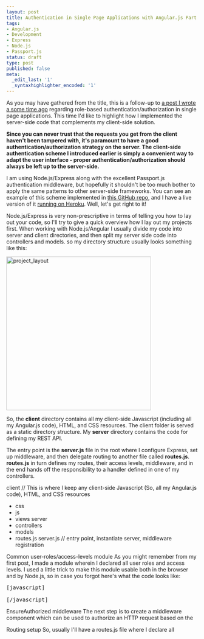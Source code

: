 ```yaml
---
layout: post
title: Authentication in Single Page Applications with Angular.js Part 2
tags:
- Angular.js
- Development
- Express
- Node.js
- Passport.js
status: draft
type: post
published: false
meta:
  _edit_last: '1'
  _syntaxhighlighter_encoded: '1'
---
```

As you may have gathered from the title, this is a follow-up to <a href="http://www.frederiknakstad.com/authentication-in-single-page-applications-with-angular-js/">a post I wrote a some time ago</a> regarding role-based authentication/authorization in single page applications. This time I'd like to highlight how I implemented the server-side code that complements my client-side solution. 

<strong>Since you can never trust that the requests you get from the client haven't been tampered with, it's paramount to have a good authentication/authorization strategy on the server. The client-side authentication scheme I introduced earlier is simply a convenient way to adapt the user interface - proper authentication/authorization should always be left up to the server-side.</strong> 

I am using Node.js/Express along with the excellent Passport.js authentication middleware, but hopefully it shouldn't be too much bother to apply the same patterns to other server-side frameworks. You can see an example of this scheme implemented in <a href="https://github.com/fnakstad/angular-client-side-auth">this GitHub repo</a>, and I have a live version of it <a href="http://angular-client-side-auth.herokuapp.com/">running on Heroku</a>. Well, let's get right to it!

Node.js/Express is very non-prescriptive in terms of telling you how to lay out your code, so I'll try to give a quick overview how I lay out my projects first. When working with Node.js/Angular I usually divide my code into server and client directories, and then split my server side code into controllers and models. so my directory structure usually looks something like this:

<a href="http://www.frederiknakstad.com/wp-content/uploads/2013/06/project_layout.png"><img src="http://www.frederiknakstad.com/wp-content/uploads/2013/06/project_layout.png" alt="project_layout" width="381" height="404" class="aligncenter size-full wp-image-404" /></a>

So, the <strong>client</strong> directory contains all my client-side Javascript (including all my Angular.js code), HTML, and CSS resources. The client folder is served as a static directory structure. My <strong>server</strong> directory contains the code for defining my REST API. 

The entry point is the <strong>server.js</strong> file in the root where I configure Express, set up middleware, and then delegate routing to another file called <strong>routes.js</strong>. <strong>routes.js</strong> in turn defines my routes, their access levels, middleware, and in the end hands off the responsibility to a handler defined in one of my controllers.

client
// This is where I keep any client-side Javascript (So, all my Angular.js code), HTML, and CSS resources
- css
- js
- views
server
- controllers
- models
- routes.js
server.js
// entry point, instantiate server, middleware registration

Common user-roles/access-levels module
As you might remember from my first post, I made a module wherein I declared all user roles and access levels. I used a little trick to make this module usable both in the browser and by Node.js, so in case you forgot here's what the code looks like:

<pre>
[javascript]

[/javascript]
</pre>

EnsureAuthorized middleware
The next step is to create a middleware component which can be used to authorize an HTTP request based on the

Routing setup
 So, usually I'll have a routes.js file where I declare all

